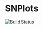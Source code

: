 # SNPlots

[![Build Status](https://github.com/darreni/SNPlots.jl/actions/workflows/CI.yml/badge.svg?branch=main)](https://github.com/darreni/SNPlots.jl/actions/workflows/CI.yml?query=branch%3Amain)
